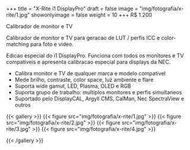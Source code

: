 +++
title = "X-Rite i1 DisplayPro"
draft = false
image = "img/fotografia/x-rite/1.jpg"
showonlyimage = false
weight = 10
+++
<span class="price">R$ 1.200</span>

Calibrador de monitor e TV
<!--more-->

Calibrador de monitor e TV para geracao de LUT / perfis ICC e color-matching para foto e video.

Edicao especial do i1 DisplayPro. Funciona com todos os monitores e TV compativeis e apresenta calibracao especial para displays da NEC.

- Calibra monitor e TV de qualquer marca e modelo compativel
- Mede brilho, contraste, color space, luz ambiente e flare
- Suporta wide gamut, LED, Plasma, OLED e RGB
- Suporta grupo de trabalho: multiplos monitores e perfis simultaneos
- Suportado pelo DisplayCAL, Argyll CMS, CalMan, Nec SpectraView e outros

{{< gallery >}}
{{< figure src="img/fotografia/x-rite/1.jpg" >}}
{{< figure src="img/fotografia/x-rite/2.jpg" >}}
{{< figure src="img/fotografia/x-rite/3.jpg" >}}
{{< figure src="img/fotografia/x-rite/4.jpg" >}}

{{< /gallery >}}
